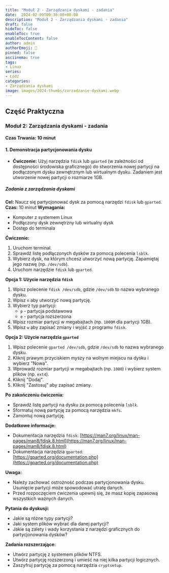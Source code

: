 ```yaml
---
title: "Moduł 2 - Zarządzania dyskami - zadania"
date:  2024-02-09T09:30:00+00:00
description: "Moduł 2 - Zarządzania dyskami - zadania"
draft: false
hideToc: false
enableToc: true
enableTocContent: false
author: admin
authorEmoji: 🐧
pinned: false
asciinema: true
tags:
- Linux
series:
- Łódź
categories:
- Zarządzania dyskami
image: images/2024-thumbs/zarzadzanie-dyskami.webp
---
```

## Część Praktyczna
### Moduł 2: Zarządzania dyskami - zadania
#### Czas Trwania: 10 minut

#### 1. **Demonstracja partycjonowania dysku**

- **Ćwiczenie:** Użyj narzędzia `fdisk` lub `gparted` (w zależności od dostępności środowiska graficznego) do stworzenia nowej partycji na podłączonym dysku zewnętrznym lub wirtualnym dysku. Zadaniem jest utworzenie nowej partycji o rozmiarze 1GB.

##### Zadania z zarządzania dyskami

**Cel:** Naucz się partycjonować dysk za pomocą narzędzi `fdisk` lub `gparted`.
**Czas:** 10 minut
**Wymagania:**
* Komputer z systemem Linux
* Podłączony dysk zewnętrzny lub wirtualny dysk
* Dostęp do terminala


**Ćwiczenie:**
1. Uruchom terminal.
2. Sprawdź listę podłączonych dysków za pomocą polecenia `lsblk`.
3. Wybierz dysk, na którym chcesz utworzyć nową partycję. Zapamiętaj jego nazwę (np. `/dev/sdb`).
4. Uruchom narzędzie `fdisk` lub `gparted`.


**Opcja 1: Użycie narzędzia `fdisk`**
1. Wpisz polecenie `fdisk /dev/sdb`, gdzie `/dev/sdb` to nazwa wybranego dysku.
2. Wpisz `n` aby utworzyć nową partycję.
3. Wybierz typ partycji:
    * `p` - partycja podstawowa
    * `e` - partycja rozszerzona
4. Wpisz rozmiar partycji w megabajtach (np. `1000M` dla partycji 1GB).
5. Wpisz `w` aby zapisać zmiany i wyjść z programu `fdisk`.


**Opcja 2: Użycie narzędzia `gparted`**
1. Wpisz polecenie `gparted /dev/sdb`, gdzie `/dev/sdb` to nazwa wybranego dysku.
2. Kliknij prawym przyciskiem myszy na wolnym miejscu na dysku i wybierz "Nowa".
3. Wprowadź rozmiar partycji w megabajtach (np. `1000`) i wybierz system plików (np. `ext4`).
4. Kliknij "Dodaj".
5. Kliknij "Zastosuj" aby zapisać zmiany.


**Po zakończeniu ćwiczenia:**
* Sprawdź listę partycji na dysku za pomocą polecenia `lsblk`.
* Sformatuj nową partycję za pomocą narzędzia `mkfs`.
* Zamontuj nową partycję.

**Dodatkowe informacje:**
* Dokumentacja narzędzia `fdisk`: [https://man7.org/linux/man-pages/man8/fdisk.8.html](https://man7.org/linux/man-pages/man8/fdisk.8.html)
* Dokumentacja narzędzia `gparted`: [https://gparted.org/documentation.php](https://gparted.org/documentation.php)


**Uwaga:**
* Należy zachować ostrożność podczas partycjonowania dysku. Usunięcie partycji może spowodować utratę danych.
* Przed rozpoczęciem ćwiczenia upewnij się, że masz kopię zapasową wszystkich ważnych danych.


**Pytania do dyskusji:**
* Jakie są różne typy partycji?
* Jaki system plików wybrać dla danej partycji?
* Jakie są zalety i wady korzystania z narzędzi graficznych do partycjonowania dysków?


**Zadania rozszerzające:**
* Utwórz partycję z systemem plików NTFS.
* Utwórz partycję rozszerzoną i umieść na niej kilka partycji logicznych.
* Zaszyfruj partycję za pomocą narzędzia `cryptsetup`.